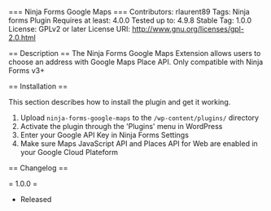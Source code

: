 === Ninja Forms Google Maps ===
Contributors: rlaurent89
Tags: Ninja forms Plugin
Requires at least: 4.0.0
Tested up to: 4.9.8
Stable Tag: 1.0.0
License: GPLv2 or later
License URI: http://www.gnu.org/licenses/gpl-2.0.html

== Description ==
The Ninja Forms Google Maps Extension allows users to choose an address with Google Maps Place API.
Only compatible with Ninja Forms v3+

== Installation ==

This section describes how to install the plugin and get it working.

1. Upload `ninja-forms-google-maps` to the `/wp-content/plugins/` directory
2. Activate the plugin through the 'Plugins' menu in WordPress
3. Enter your Google API Key in Ninja Forms Settings
4. Make sure Maps JavaScript API and Places API for Web are enabled in your Google Cloud Plateform

== Changelog ==

= 1.0.0 =
* Released